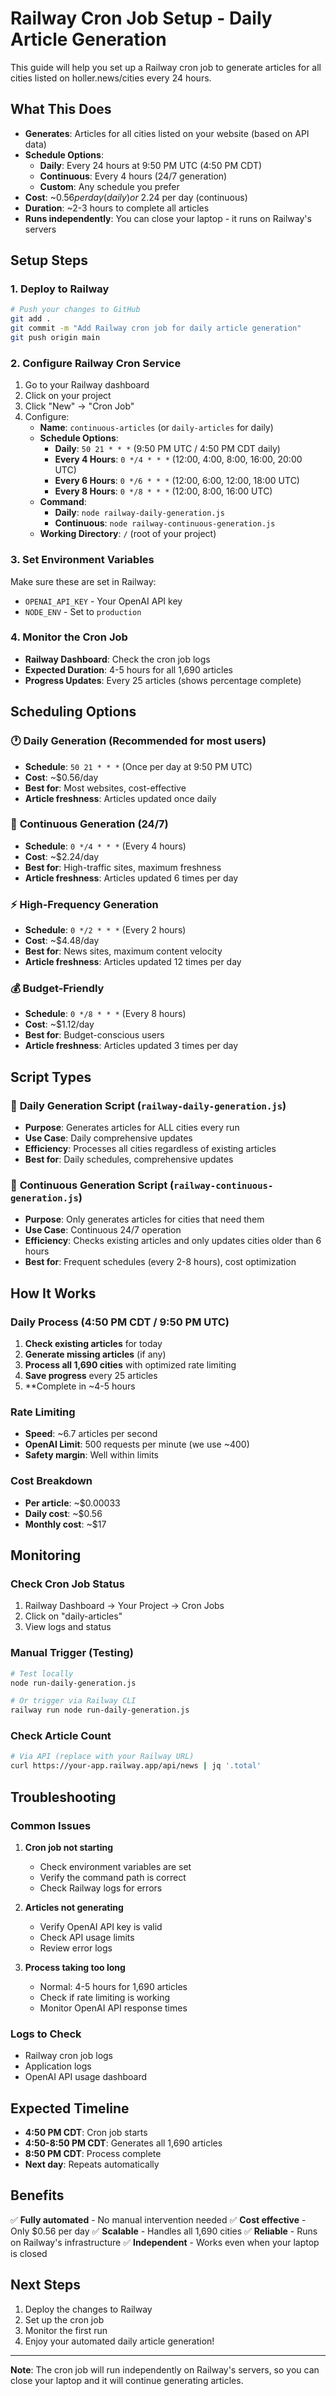 # Railway Cron Job Setup - Daily Article Generation

This guide will help you set up a Railway cron job to generate articles for all cities listed on holler.news/cities every 24 hours.

## What This Does

- **Generates**: Articles for all cities listed on your website (based on API data)
- **Schedule Options**:
  - **Daily**: Every 24 hours at 9:50 PM UTC (4:50 PM CDT)
  - **Continuous**: Every 4 hours (24/7 generation)
  - **Custom**: Any schedule you prefer
- **Cost**: ~$0.56 per day (daily) or ~$2.24 per day (continuous)
- **Duration**: ~2-3 hours to complete all articles
- **Runs independently**: You can close your laptop - it runs on Railway's servers

## Setup Steps

### 1. Deploy to Railway

```bash
# Push your changes to GitHub
git add .
git commit -m "Add Railway cron job for daily article generation"
git push origin main
```

### 2. Configure Railway Cron Service

1. Go to your Railway dashboard
2. Click on your project
3. Click "New" → "Cron Job"
4. Configure:
   - **Name**: `continuous-articles` (or `daily-articles` for daily)
   - **Schedule Options**:
     - **Daily**: `50 21 * * *` (9:50 PM UTC / 4:50 PM CDT daily)
     - **Every 4 Hours**: `0 */4 * * *` (12:00, 4:00, 8:00, 16:00, 20:00 UTC)
     - **Every 6 Hours**: `0 */6 * * *` (12:00, 6:00, 12:00, 18:00 UTC)
     - **Every 8 Hours**: `0 */8 * * *` (12:00, 8:00, 16:00 UTC)
   - **Command**: 
     - **Daily**: `node railway-daily-generation.js`
     - **Continuous**: `node railway-continuous-generation.js`
   - **Working Directory**: `/` (root of your project)

### 3. Set Environment Variables

Make sure these are set in Railway:
- `OPENAI_API_KEY` - Your OpenAI API key
- `NODE_ENV` - Set to `production`

### 4. Monitor the Cron Job

- **Railway Dashboard**: Check the cron job logs
- **Expected Duration**: 4-5 hours for all 1,690 articles
- **Progress Updates**: Every 25 articles (shows percentage complete)

## Scheduling Options

### 🕐 **Daily Generation** (Recommended for most users)
- **Schedule**: `50 21 * * *` (Once per day at 9:50 PM UTC)
- **Cost**: ~$0.56/day
- **Best for**: Most websites, cost-effective
- **Article freshness**: Articles updated once daily

### 🔄 **Continuous Generation** (24/7)
- **Schedule**: `0 */4 * * *` (Every 4 hours)
- **Cost**: ~$2.24/day
- **Best for**: High-traffic sites, maximum freshness
- **Article freshness**: Articles updated 6 times per day

### ⚡ **High-Frequency Generation**
- **Schedule**: `0 */2 * * *` (Every 2 hours)
- **Cost**: ~$4.48/day
- **Best for**: News sites, maximum content velocity
- **Article freshness**: Articles updated 12 times per day

### 💰 **Budget-Friendly**
- **Schedule**: `0 */8 * * *` (Every 8 hours)
- **Cost**: ~$1.12/day
- **Best for**: Budget-conscious users
- **Article freshness**: Articles updated 3 times per day

## Script Types

### 📅 **Daily Generation Script** (`railway-daily-generation.js`)
- **Purpose**: Generates articles for ALL cities every run
- **Use Case**: Daily comprehensive updates
- **Efficiency**: Processes all cities regardless of existing articles
- **Best for**: Daily schedules, comprehensive updates

### 🔄 **Continuous Generation Script** (`railway-continuous-generation.js`)
- **Purpose**: Only generates articles for cities that need them
- **Use Case**: Continuous 24/7 operation
- **Efficiency**: Checks existing articles and only updates cities older than 6 hours
- **Best for**: Frequent schedules (every 2-8 hours), cost optimization

## How It Works

### Daily Process (4:50 PM CDT / 9:50 PM UTC)
1. **Check existing articles** for today
2. **Generate missing articles** (if any)
3. **Process all 1,690 cities** with optimized rate limiting
4. **Save progress** every 25 articles
5. **Complete in ~4-5 hours

### Rate Limiting
- **Speed**: ~6.7 articles per second
- **OpenAI Limit**: 500 requests per minute (we use ~400)
- **Safety margin**: Well within limits

### Cost Breakdown
- **Per article**: ~$0.00033
- **Daily cost**: ~$0.56
- **Monthly cost**: ~$17

## Monitoring

### Check Cron Job Status
1. Railway Dashboard → Your Project → Cron Jobs
2. Click on "daily-articles"
3. View logs and status

### Manual Trigger (Testing)
```bash
# Test locally
node run-daily-generation.js

# Or trigger via Railway CLI
railway run node run-daily-generation.js
```

### Check Article Count
```bash
# Via API (replace with your Railway URL)
curl https://your-app.railway.app/api/news | jq '.total'
```

## Troubleshooting

### Common Issues

1. **Cron job not starting**
   - Check environment variables are set
   - Verify the command path is correct
   - Check Railway logs for errors

2. **Articles not generating**
   - Verify OpenAI API key is valid
   - Check API usage limits
   - Review error logs

3. **Process taking too long**
   - Normal: 4-5 hours for 1,690 articles
   - Check if rate limiting is working
   - Monitor OpenAI API response times

### Logs to Check
- Railway cron job logs
- Application logs
- OpenAI API usage dashboard

## Expected Timeline

- **4:50 PM CDT**: Cron job starts
- **4:50-8:50 PM CDT**: Generates all 1,690 articles
- **8:50 PM CDT**: Process complete
- **Next day**: Repeats automatically

## Benefits

✅ **Fully automated** - No manual intervention needed
✅ **Cost effective** - Only $0.56 per day
✅ **Scalable** - Handles all 1,690 cities
✅ **Reliable** - Runs on Railway's infrastructure
✅ **Independent** - Works even when your laptop is closed

## Next Steps

1. Deploy the changes to Railway
2. Set up the cron job
3. Monitor the first run
4. Enjoy your automated daily article generation!

---

**Note**: The cron job will run independently on Railway's servers, so you can close your laptop and it will continue generating articles.
